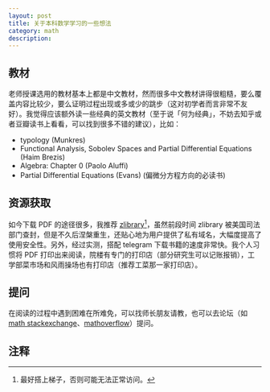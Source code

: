 ```yaml
---
layout: post
title: 关于本科数学学习的一些想法
category: math
description: 
---
```


## 教材

老师授课选用的教材基本上都是中文教材，然而很多中文教材讲得很粗糙，要么覆盖内容比较少，要么证明过程出现或多或少的跳步（这对初学者而言非常不友好）。我觉得应该额外读一些经典的英文教材（至于说「何为经典」，不妨去知乎或者豆瓣读书上看看，可以找到很多不错的建议），比如：

+ typology (Munkres)
+ Functional Analysis, Sobolev Spaces and Partial Differential Equations (Haim Brezis)
+ Algebra: Chapter 0 (Paolo Aluffi)
+ Partial Differential Equations (Evans) (偏微分方程方向的必读书)

## 资源获取

如今下载 PDF 的途径很多，我推荐 [zlibrary](https://singlelogin.me/)[^ladder]，虽然前段时间 zlibrary 被美国司法部门查封，但是不久后涅槃重生，还贴心地为用户提供了私有域名，大幅度提高了使用安全性。另外，经过实测，搭配 telegram 下载书籍的速度非常快。我个人习惯将 PDF 打印出来阅读，院楼有专门的打印店（部分研究生可以记账报销），工学部菜市场和风雨操场也有打印店（推荐工菜那一家打印店）。

[^ladder]: 最好搭上梯子，否则可能无法正常访问。

## 提问

在阅读的过程中遇到困难在所难免，可以找师长朋友请教，也可以去论坛（如 [math stackexchange](https://math.stackexchange.com/)、[mathoverflow](https://mathoverflow.net/)）提问。

## 注释

<div id="footnotes"></div>